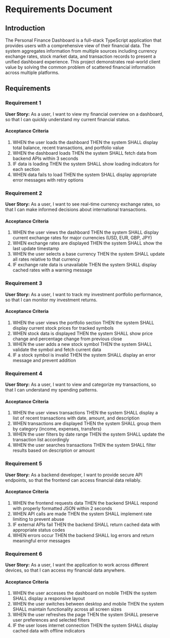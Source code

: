 # Requirements Document

## Introduction

The Personal Finance Dashboard is a full-stack TypeScript application that provides users with a comprehensive view of their financial data. The system aggregates information from multiple sources including currency exchange rates, stock market data, and transaction records to present a unified dashboard experience. This project demonstrates real-world client value by solving the common problem of scattered financial information across multiple platforms.

## Requirements

### Requirement 1

**User Story:** As a user, I want to view my financial overview on a dashboard, so that I can quickly understand my current financial status.

#### Acceptance Criteria

1. WHEN the user loads the dashboard THEN the system SHALL display total balance, recent transactions, and portfolio value
2. WHEN the dashboard loads THEN the system SHALL fetch data from backend APIs within 3 seconds
3. IF data is loading THEN the system SHALL show loading indicators for each section
4. WHEN data fails to load THEN the system SHALL display appropriate error messages with retry options

### Requirement 2

**User Story:** As a user, I want to see real-time currency exchange rates, so that I can make informed decisions about international transactions.

#### Acceptance Criteria

1. WHEN the user views the dashboard THEN the system SHALL display current exchange rates for major currencies (USD, EUR, GBP, JPY)
2. WHEN exchange rates are displayed THEN the system SHALL show the last update timestamp
3. WHEN the user selects a base currency THEN the system SHALL update all rates relative to that currency
4. IF exchange rate data is unavailable THEN the system SHALL display cached rates with a warning message

### Requirement 3

**User Story:** As a user, I want to track my investment portfolio performance, so that I can monitor my investment returns.

#### Acceptance Criteria

1. WHEN the user views the portfolio section THEN the system SHALL display current stock prices for tracked symbols
2. WHEN stock data is displayed THEN the system SHALL show price change and percentage change from previous close
3. WHEN the user adds a new stock symbol THEN the system SHALL validate the symbol and fetch current data
4. IF a stock symbol is invalid THEN the system SHALL display an error message and prevent addition

### Requirement 4

**User Story:** As a user, I want to view and categorize my transactions, so that I can understand my spending patterns.

#### Acceptance Criteria

1. WHEN the user views transactions THEN the system SHALL display a list of recent transactions with date, amount, and description
2. WHEN transactions are displayed THEN the system SHALL group them by category (income, expenses, transfers)
3. WHEN the user filters by date range THEN the system SHALL update the transaction list accordingly
4. WHEN the user searches transactions THEN the system SHALL filter results based on description or amount

### Requirement 5

**User Story:** As a backend developer, I want to provide secure API endpoints, so that the frontend can access financial data reliably.

#### Acceptance Criteria

1. WHEN the frontend requests data THEN the backend SHALL respond with properly formatted JSON within 2 seconds
2. WHEN API calls are made THEN the system SHALL implement rate limiting to prevent abuse
3. IF external APIs fail THEN the backend SHALL return cached data with appropriate status codes
4. WHEN errors occur THEN the backend SHALL log errors and return meaningful error messages

### Requirement 6

**User Story:** As a user, I want the application to work across different devices, so that I can access my financial data anywhere.

#### Acceptance Criteria

1. WHEN the user accesses the dashboard on mobile THEN the system SHALL display a responsive layout
2. WHEN the user switches between desktop and mobile THEN the system SHALL maintain functionality across all screen sizes
3. WHEN the user refreshes the page THEN the system SHALL preserve user preferences and selected filters
4. IF the user loses internet connection THEN the system SHALL display cached data with offline indicators